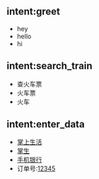 ## intent:greet
- hey
- hello
- hi
## intent:search_train
- 查火车票
- 火车票
- 火车

## intent:enter_data
- [掌上生活](train_channel)
- [掌生](train_channel)
- [手机银行](train_channel)
- 订单号:[12345](train_order_id)


